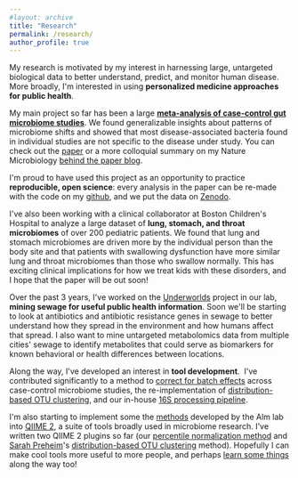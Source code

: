 ```yaml
---
#layout: archive
title: "Research"
permalink: /research/
author_profile: true
---
```


My research is motivated by my interest in harnessing large, untargeted biological data to better understand, predict, and monitor human disease.
More broadly, I'm interested in using **personalized medicine approaches for public health**.

My main project so far has been a large **[meta-analysis of case-control gut microbiome studies](https://www.nature.com/articles/s41467-017-01973-8)**.
We found generalizable insights about patterns of microbiome shifts and showed that most disease-associated bacteria found in individual studies are not specific to the disease under study.
You can check out the [paper](https://www.nature.com/articles/s41467-017-01973-8) or a more colloquial summary on my Nature Microbiology [behind the paper blog](https://naturemicrobiologycommunity.nature.com/users/70264-claire-duvallet/posts/22494-beyond-dysbiosis-disease-specific-and-shared-microbiome-responses-to-disease blog).

I'm proud to have used this project as an opportunity to practice **reproducible, open science**: every analysis in the paper can be re-made with the code on my [github](http://github.com/cduvallet/microbiomeHD), and we put the data on [Zenodo](https://zenodo.org/record/840333#.WbdUMtOGPBI).

I've also been working with a clinical collaborator at Boston Children's Hospital to analyze a large dataset of **lung, stomach, and throat microbiomes** of over 200 pediatric patients.
We found that lung and stomach microbiomes are driven more by the individual person than the body site and that patients with swallowing dysfunction have more similar lung and throat microbiomes than those who swallow normally.
This has exciting clinical implications for how we treat kids with these disorders, and I hope that the paper will be out soon!

Over the past 3 years, I've worked on the [Underworlds](http://underworlds.mit.edu/) project in our lab, **mining sewage for useful public health information**.
Soon we'll be starting to look at antibiotics and antibiotic resistance genes in sewage to better understand how they spread in the environment and how humans affect that spread.
I also want to mine untargeted metabolomics data from multiple cities' sewage to identify metabolites that could serve as biomarkers for known behavioral or health differences between locations.

Along the way, I've developed an interest in **tool development**. 
I've contributed significantly to a method to [correct for batch effects](https://doi.org/10.1371/journal.pcbi.1006102) across case-control microbiome studies, the re-implementation of [distribution-based OTU clustering](https://doi.org/10.1371/journal.pone.0176335), and our in-house [16S processing pipeline](http://github.com/thomasgurry/amplicon_sequencing_pipeline).

I'm also starting to implement some the [methods](http://almlab.mit.edu/software.html) developed by the Alm lab into [QIIME 2](https://qiime2.org/), a suite of tools broadly used in microbiome research.
I've written two QIIME 2 plugins so far (our [percentile normalization method](https://github.com/cduvallet/q2-perc-norm) and [Sarah Preheim](https://engineering.jhu.edu/ehe/faculty/sarah-preheim/)'s [distribution-based OTU clustering](https://github.com/cduvallet/q2-dbotu) method).
Hopefully I can make cool tools more useful to more people, and perhaps [learn some things](/posts/2018/03/qiime2-plugin) along the way too!
